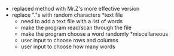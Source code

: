 - replaced method with Mr.Z's more effective version
- replace "."s with random characters
*text file
  - need to add a text file with a list of words
  - make the program read/scan through the file
  - make the program choose a word randomly
*miscellaneous
  - user input to choose rows and columns
  - user input to choose how many words
